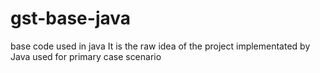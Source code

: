 # gst-base-java
base code used in java 
It is the raw idea of the project implementated by Java used for primary case scenario 
